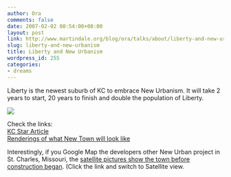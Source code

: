 ```yaml
---
author: Ora
comments: false
date: 2007-02-02 00:54:00+00:00
layout: post
link: http://www.martindale.org/blog/ora/talks/about/liberty-and-new-urbanism
slug: liberty-and-new-urbanism
title: Liberty and New Urbanism
wordpress_id: 255
categories:
- dreams
---
```


Liberty is the newest suburb of KC to embrace New Urbanism. It will take 2 years to start, 20 years to finish and double the population of Liberty.  
  
![](http://www.kansascity.com/images/kansascity/kansascity/16598/275494167332.jpg)   
  
Check the links:  
[KC Star Article](http://www.kansascity.com/mld/kansascity/business/16592059.htm)  
[Renderings of what New Town will look like](http://www.newtownatliberty.com/Renderings.aspx)  
  
Interestingly, if you Google Map the developers other New Urban project in St. Charles, Missouri, the [satellite pictures show the town before construction began](http://maps.google.com/maps?z=16&ll=38.837184,-90.495243). (Click the link and switch to Satellite view.
